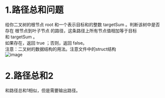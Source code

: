 # 1.路径总和问题  
给你二叉树的根节点 root 和一个表示目标和的整数 targetSum 。判断该树中是否存在 根节点到叶子节点 的路径，这条路径上所有节点值相加等于目标和 targetSum 。  
如果存在，返回 true ；否则，返回 false。  
注意：二叉树的数据结构的用法。注意文件中的struct结构    
![image](https://user-images.githubusercontent.com/39455551/164254648-39e52d44-c0ea-44f0-8e24-a5889daf4e3c.png)  
# 2.路径总和2  
和路径总和1相似，但是需要输出路径。  

